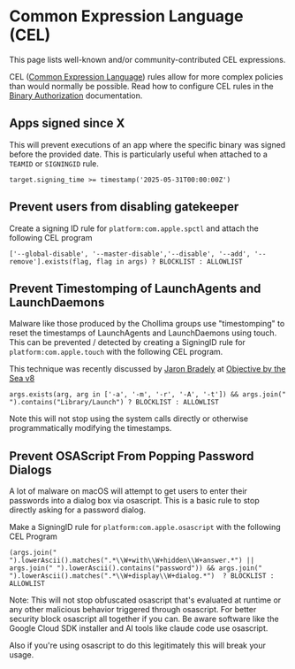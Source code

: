 # Common Expression Language (CEL)

This page lists well-known and/or community-contributed CEL expressions.

CEL ([Common Expression Language](https://cel.dev/)) rules allow for more
complex policies than would normally be possible. Read how to configure CEL
rules in the [Binary Authorization](/features/binary-authorization#cel)
documentation.

## Apps signed since X

This will prevent executions of an app where the specific binary was signed
before the provided date. This is particularly useful when attached to a
`TEAMID` or `SIGNINGID` rule.

```clike
target.signing_time >= timestamp('2025-05-31T00:00:00Z')
```

## Prevent users from disabling gatekeeper

Create a signing ID rule for `platform:com.apple.spctl` and attach the following CEL program

```clike
['--global-disable', '--master-disable','--disable', '--add', '--remove'].exists(flag, flag in args) ? BLOCKLIST : ALLOWLIST
```

## Prevent Timestomping of LaunchAgents and LaunchDaemons

Malware like those produced by the Chollima groups use "timestomping" to reset the
timestamps of LaunchAgents and LaunchDaemons using touch. This can be prevented
/ detected by creating a SigningID rule for `platform:com.apple.touch` with the
following CEL program.

This technique was recently discussed by [Jaron
Bradely](https://themittenmac.com/author/jaron-bradley/) at [Objective by the
Sea v8](https://objectivebythesea.org/v8/talks.html#Speaker_24)

```clike
args.exists(arg, arg in ['-a', '-m', '-r', '-A', '-t']) && args.join(" ").contains("Library/Launch") ? BLOCKLIST : ALLOWLIST
```

Note this will not stop using the system calls directly or otherwise programmatically modifying the timestamps.

## Prevent OSAScript From Popping Password Dialogs

A lot of malware on macOS will attempt to get users to enter their passwords
into a dialog box via osascript. This is a basic rule to stop directly asking
for a password dialog.

Make a SigningID rule for `platform:com.apple.osascript` with the following CEL
Program

```clike
(args.join(" ").lowerAscii().matches(".*\\W+with\\W+hidden\\W+answer.*") || args.join(" ").lowerAscii().contains("password")) && args.join(" ").lowerAscii().matches(".*\\W+display\\W+dialog.*")  ? BLOCKLIST : ALLOWLIST
```

Note: This will not stop obfuscated osascript that's evaluated at runtime or
any other malicious behavior triggered through osascript. For better security
block osascript all together if you can.  Be aware software like the Google
Cloud SDK installer and AI tools like claude code use osascript.

Also if you're using osascript to do this legitimately this will break your
usage.
